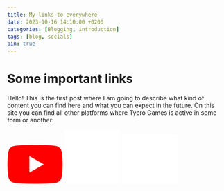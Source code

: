 ```yaml
---
title: My links to everywhere
date: 2023-10-16 14:10:00 +0200
categories: [Blogging, introduction]
tags: [blog, socials]
pin: true
---
```

# Some important links
Hello! This is the first post where I am going to describe what kind of content you can find here and what you can expect in the future.
On this site you can find all other platforms where Tycro Games is active in some form or another:  

[![youtube logo](/img/youtube_social_icon_white.png)](https://www.youtube.com/@tycro_games)                        [![github logo](/img/github-mark-white.png)](https://github.com/Tycro-Games)  [![itch logo](/img/itchio-logo-textless-white.png)](https://tycro-games.itch.io/)  

